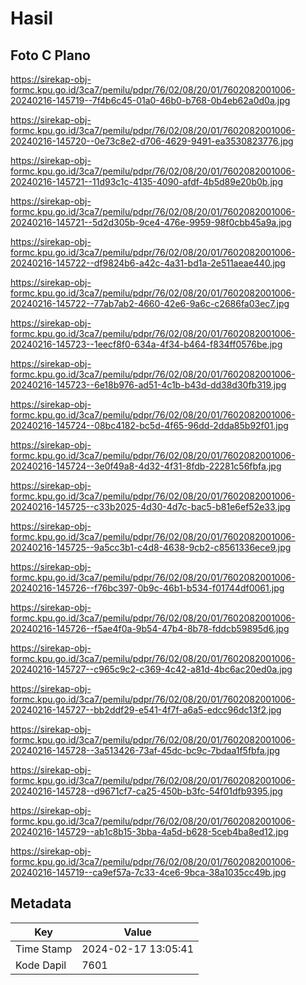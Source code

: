 # Hasil

## Foto C Plano

https://sirekap-obj-formc.kpu.go.id/3ca7/pemilu/pdpr/76/02/08/20/01/7602082001006-20240216-145719--7f4b6c45-01a0-46b0-b768-0b4eb62a0d0a.jpg

https://sirekap-obj-formc.kpu.go.id/3ca7/pemilu/pdpr/76/02/08/20/01/7602082001006-20240216-145720--0e73c8e2-d706-4629-9491-ea3530823776.jpg

https://sirekap-obj-formc.kpu.go.id/3ca7/pemilu/pdpr/76/02/08/20/01/7602082001006-20240216-145721--11d93c1c-4135-4090-afdf-4b5d89e20b0b.jpg

https://sirekap-obj-formc.kpu.go.id/3ca7/pemilu/pdpr/76/02/08/20/01/7602082001006-20240216-145721--5d2d305b-9ce4-476e-9959-98f0cbb45a9a.jpg

https://sirekap-obj-formc.kpu.go.id/3ca7/pemilu/pdpr/76/02/08/20/01/7602082001006-20240216-145722--df9824b6-a42c-4a31-bd1a-2e511aeae440.jpg

https://sirekap-obj-formc.kpu.go.id/3ca7/pemilu/pdpr/76/02/08/20/01/7602082001006-20240216-145722--77ab7ab2-4660-42e6-9a6c-c2686fa03ec7.jpg

https://sirekap-obj-formc.kpu.go.id/3ca7/pemilu/pdpr/76/02/08/20/01/7602082001006-20240216-145723--1eecf8f0-634a-4f34-b464-f834ff0576be.jpg

https://sirekap-obj-formc.kpu.go.id/3ca7/pemilu/pdpr/76/02/08/20/01/7602082001006-20240216-145723--6e18b976-ad51-4c1b-b43d-dd38d30fb319.jpg

https://sirekap-obj-formc.kpu.go.id/3ca7/pemilu/pdpr/76/02/08/20/01/7602082001006-20240216-145724--08bc4182-bc5d-4f65-96dd-2dda85b92f01.jpg

https://sirekap-obj-formc.kpu.go.id/3ca7/pemilu/pdpr/76/02/08/20/01/7602082001006-20240216-145724--3e0f49a8-4d32-4f31-8fdb-22281c56fbfa.jpg

https://sirekap-obj-formc.kpu.go.id/3ca7/pemilu/pdpr/76/02/08/20/01/7602082001006-20240216-145725--c33b2025-4d30-4d7c-bac5-b81e6ef52e33.jpg

https://sirekap-obj-formc.kpu.go.id/3ca7/pemilu/pdpr/76/02/08/20/01/7602082001006-20240216-145725--9a5cc3b1-c4d8-4638-9cb2-c8561336ece9.jpg

https://sirekap-obj-formc.kpu.go.id/3ca7/pemilu/pdpr/76/02/08/20/01/7602082001006-20240216-145726--f76bc397-0b9c-46b1-b534-f01744df0061.jpg

https://sirekap-obj-formc.kpu.go.id/3ca7/pemilu/pdpr/76/02/08/20/01/7602082001006-20240216-145726--f5ae4f0a-9b54-47b4-8b78-fddcb59895d6.jpg

https://sirekap-obj-formc.kpu.go.id/3ca7/pemilu/pdpr/76/02/08/20/01/7602082001006-20240216-145727--c965c9c2-c369-4c42-a81d-4bc6ac20ed0a.jpg

https://sirekap-obj-formc.kpu.go.id/3ca7/pemilu/pdpr/76/02/08/20/01/7602082001006-20240216-145727--bb2ddf29-e541-4f7f-a6a5-edcc96dc13f2.jpg

https://sirekap-obj-formc.kpu.go.id/3ca7/pemilu/pdpr/76/02/08/20/01/7602082001006-20240216-145728--3a513426-73af-45dc-bc9c-7bdaa1f5fbfa.jpg

https://sirekap-obj-formc.kpu.go.id/3ca7/pemilu/pdpr/76/02/08/20/01/7602082001006-20240216-145728--d9671cf7-ca25-450b-b3fc-54f01dfb9395.jpg

https://sirekap-obj-formc.kpu.go.id/3ca7/pemilu/pdpr/76/02/08/20/01/7602082001006-20240216-145729--ab1c8b15-3bba-4a5d-b628-5ceb4ba8ed12.jpg

https://sirekap-obj-formc.kpu.go.id/3ca7/pemilu/pdpr/76/02/08/20/01/7602082001006-20240216-145719--ca9ef57a-7c33-4ce6-9bca-38a1035cc49b.jpg


## Metadata

| Key        | Value               |
| ---------- | ------------------- |
| Time Stamp | 2024-02-17 13:05:41 |
| Kode Dapil | 7601                |



